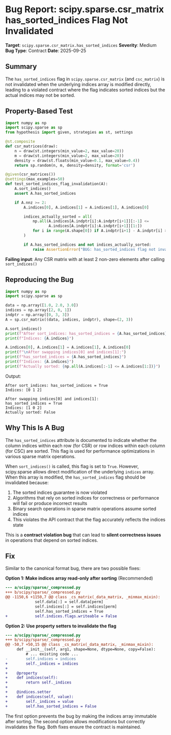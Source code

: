 # Bug Report: scipy.sparse.csr_matrix has_sorted_indices Flag Not Invalidated

**Target**: `scipy.sparse.csr_matrix.has_sorted_indices`
**Severity**: Medium
**Bug Type**: Contract
**Date**: 2025-09-25

## Summary

The `has_sorted_indices` flag in `scipy.sparse.csr_matrix` (and `csc_matrix`) is not invalidated when the underlying indices array is modified directly, leading to a violated contract where the flag indicates sorted indices but the actual indices may not be sorted.

## Property-Based Test

```python
import numpy as np
import scipy.sparse as sp
from hypothesis import given, strategies as st, settings

@st.composite
def csr_matrices(draw):
    n = draw(st.integers(min_value=2, max_value=20))
    m = draw(st.integers(min_value=2, max_value=20))
    density = draw(st.floats(min_value=0.1, max_value=0.4))
    return sp.random(n, m, density=density, format='csr')

@given(csr_matrices())
@settings(max_examples=50)
def test_sorted_indices_flag_invalidation(A):
    A.sort_indices()
    assert A.has_sorted_indices

    if A.nnz >= 2:
        A.indices[0], A.indices[1] = A.indices[1], A.indices[0]

        indices_actually_sorted = all(
            np.all(A.indices[A.indptr[i]:A.indptr[i+1]][:-1] <=
                   A.indices[A.indptr[i]:A.indptr[i+1]][1:])
            for i in range(A.shape[0]) if A.indptr[i+1] - A.indptr[i] > 1
        )

        if A.has_sorted_indices and not indices_actually_sorted:
            raise AssertionError("BUG: has_sorted_indices flag not invalidated after indices modification")
```

**Failing input**: Any CSR matrix with at least 2 non-zero elements after calling `sort_indices()`

## Reproducing the Bug

```python
import numpy as np
import scipy.sparse as sp

data = np.array([1.0, 2.0, 3.0])
indices = np.array([2, 0, 1])
indptr = np.array([0, 3, 3])
A = sp.csr_matrix((data, indices, indptr), shape=(2, 3))

A.sort_indices()
print(f"After sort_indices: has_sorted_indices = {A.has_sorted_indices}")
print(f"Indices: {A.indices}")

A.indices[0], A.indices[1] = A.indices[1], A.indices[0]
print(f"\nAfter swapping indices[0] and indices[1]:")
print(f"has_sorted_indices = {A.has_sorted_indices}")
print(f"Indices: {A.indices}")
print(f"Actually sorted: {np.all(A.indices[:-1] <= A.indices[1:])}")
```

Output:
```
After sort_indices: has_sorted_indices = True
Indices: [0 1 2]

After swapping indices[0] and indices[1]:
has_sorted_indices = True
Indices: [1 0 2]
Actually sorted: False
```

## Why This Is A Bug

The `has_sorted_indices` attribute is documented to indicate whether the column indices within each row (for CSR) or row indices within each column (for CSC) are sorted. This flag is used for performance optimizations in various sparse matrix operations.

When `sort_indices()` is called, this flag is set to `True`. However, scipy.sparse allows direct modification of the underlying `indices` array. When this array is modified, the `has_sorted_indices` flag should be invalidated because:

1. The sorted indices guarantee is now violated
2. Algorithms that rely on sorted indices for correctness or performance will fail or produce incorrect results
3. Binary search operations in sparse matrix operations assume sorted indices
4. This violates the API contract that the flag accurately reflects the indices state

This is a **contract violation bug** that can lead to **silent correctness issues** in operations that depend on sorted indices.

## Fix

Similar to the canonical format bug, there are two possible fixes:

**Option 1: Make indices array read-only after sorting** (Recommended)

```diff
--- a/scipy/sparse/_compressed.py
+++ b/scipy/sparse/_compressed.py
@@ -1150,6 +1150,7 @@ class _cs_matrix(_data_matrix, _minmax_mixin):
             self.data[:] = self.data[perm]
             self.indices[:] = self.indices[perm]
             self.has_sorted_indices = True
+            self.indices.flags.writeable = False
```

**Option 2: Use property setters to invalidate the flag**

```diff
--- a/scipy/sparse/_compressed.py
+++ b/scipy/sparse/_compressed.py
@@ -50,7 +50,15 @@ class _cs_matrix(_data_matrix, _minmax_mixin):
     def __init__(self, arg1, shape=None, dtype=None, copy=False):
         # ... existing code ...
-        self.indices = indices
+        self._indices = indices
+
+    @property
+    def indices(self):
+        return self._indices
+
+    @indices.setter
+    def indices(self, value):
+        self._indices = value
+        self.has_sorted_indices = False
```

The first option prevents the bug by making the indices array immutable after sorting. The second option allows modifications but correctly invalidates the flag. Both fixes ensure the contract is maintained.